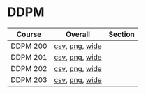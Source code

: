# DDPM

| Course | Overall | Section |
| ------ | ------- | ------- |
| DDPM 200 | [csv](https://github.com/UCSD-Historical-Enrollment-Data/2023Fall/blob/main/overall/DDPM%20200.csv), [png](https://raw.githubusercontent.com/UCSD-Historical-Enrollment-Data/2023Fall/main/plot_overall/DDPM%20200.png), [wide](https://raw.githubusercontent.com/UCSD-Historical-Enrollment-Data/2023Fall/main/plot_overall_wide/DDPM%20200.png) |  |
| DDPM 201 | [csv](https://github.com/UCSD-Historical-Enrollment-Data/2023Fall/blob/main/overall/DDPM%20201.csv), [png](https://raw.githubusercontent.com/UCSD-Historical-Enrollment-Data/2023Fall/main/plot_overall/DDPM%20201.png), [wide](https://raw.githubusercontent.com/UCSD-Historical-Enrollment-Data/2023Fall/main/plot_overall_wide/DDPM%20201.png) |  |
| DDPM 202 | [csv](https://github.com/UCSD-Historical-Enrollment-Data/2023Fall/blob/main/overall/DDPM%20202.csv), [png](https://raw.githubusercontent.com/UCSD-Historical-Enrollment-Data/2023Fall/main/plot_overall/DDPM%20202.png), [wide](https://raw.githubusercontent.com/UCSD-Historical-Enrollment-Data/2023Fall/main/plot_overall_wide/DDPM%20202.png) |  |
| DDPM 203 | [csv](https://github.com/UCSD-Historical-Enrollment-Data/2023Fall/blob/main/overall/DDPM%20203.csv), [png](https://raw.githubusercontent.com/UCSD-Historical-Enrollment-Data/2023Fall/main/plot_overall/DDPM%20203.png), [wide](https://raw.githubusercontent.com/UCSD-Historical-Enrollment-Data/2023Fall/main/plot_overall_wide/DDPM%20203.png) |  |

